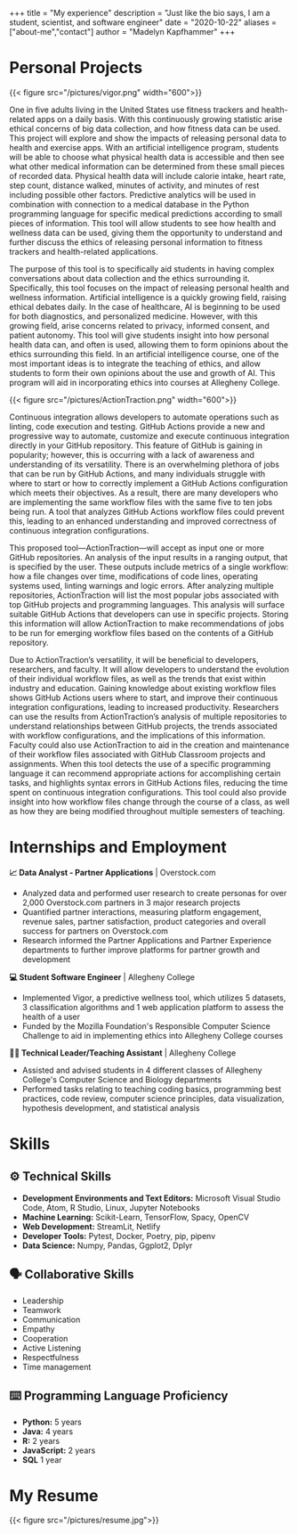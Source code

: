 +++
title = "My experience"
description = "Just like the bio says, I am a student, scientist, and software engineer"
date = "2020-10-22"
aliases = ["about-me","contact"]
author = "Madelyn Kapfhammer"
+++

# Personal Projects

{{< figure src="/pictures/vigor.png" width="600">}}

One in five adults living in the United States use fitness trackers and health-related apps on a daily basis. With this continuously growing statistic arise ethical concerns of big data collection, and how fitness data can be used. This project will explore and show the impacts of releasing personal data to health and exercise apps. With an artificial intelligence program, students will be able to choose what physical health data is accessible and then see what other medical information can be determined from these small pieces of recorded data. Physical health data will include calorie intake, heart rate, step count, distance walked, minutes of activity, and minutes of rest including possible other factors. Predictive analytics will be used in combination with connection to a medical database in the Python programming language for specific medical predictions according to small pieces of information. This tool will allow students to see how health and wellness data can be used, giving them the opportunity to understand and further discuss the ethics of releasing personal information to fitness trackers and health-related applications. 

The purpose of this tool is to specifically aid students in having complex conversations about data collection and the ethics surrounding it. Specifically, this tool focuses on the impact of releasing personal health and wellness information. Artificial intelligence is a quickly growing field, raising ethical debates daily. In the case of healthcare, AI is beginning to be used for both diagnostics, and personalized medicine. However, with this growing field, arise concerns related to privacy, informed consent, and patient autonomy. This tool will give students insight into how personal health data can, and often is used, allowing them to form opinions about the ethics surrounding this field. In an artificial intelligence course, one of the most important ideas is to integrate the teaching of ethics, and allow students to form their own opinions about the use and growth of AI. This program will aid in incorporating ethics into courses at Allegheny College.

{{< figure src="/pictures/ActionTraction.png" width="600">}}

Continuous integration allows developers to automate operations such as linting, code execution and testing. GitHub Actions provide a new and progressive way to automate, customize and execute continuous integration directly in your GitHub repository. This feature of GitHub is gaining in popularity; however, this is occurring with a lack of awareness and understanding of its versatility. There is an overwhelming plethora of jobs that can be run by GitHub Actions, and many individuals struggle with where to start or how to correctly implement a GitHub Actions configuration which meets their objectives. As a result, there are many developers who are implementing the same workflow files with the same five to ten jobs being run. A tool that analyzes GitHub Actions workflow files could prevent this, leading to an enhanced understanding and improved correctness of continuous integration configurations. 

This proposed tool—ActionTraction—will accept as input one or more GitHub repositories. An analysis of the input results in a ranging output, that is specified by the user. These outputs include metrics of a single workflow: how a file changes over time, modifications of code lines, operating systems used, linting warnings and logic errors. After analyzing multiple repositories, ActionTraction will list the most popular jobs associated with top GitHub projects and programming languages. This analysis will surface suitable GitHub Actions that developers can use in specific projects. Storing this information will allow ActionTraction to make recommendations of jobs to be run for emerging workflow files based on the contents of a GitHub repository.

Due to ActionTraction’s versatility, it will be beneficial to developers, researchers, and faculty. It will allow developers to understand the evolution of their individual workflow files, as well as the trends that exist within industry and education. Gaining knowledge about existing workflow files shows GitHub Actions users where to start, and improve their continuous integration configurations, leading to increased productivity. Researchers can use the results from ActionTraction’s analysis of multiple repositories to understand relationships between GitHub projects, the trends associated with workflow configurations, and the implications of this information. Faculty could also use ActionTraction to aid in the creation and maintenance of their workflow files associated with GitHub Classroom projects and assignments. When this tool detects the use of a specific programming language it can recommend appropriate actions for accomplishing certain tasks, and highlights syntax errors in GitHub Actions files, reducing the time spent on continuous integration configurations. This tool could also provide insight into how workflow files change through the course of a class, as well as how they are being modified throughout multiple semesters of teaching.



# Internships and Employment

**:chart_with_upwards_trend: Data Analyst - Partner Applications** | Overstock.com

- Analyzed data and performed user research to create personas for over 2,000 Overstock.com partners in 3 major research projects
- Quantified partner interactions, measuring platform engagement, revenue sales, partner satisfaction, product categories and overall success for partners on Overstock.com
- Research informed the Partner Applications and Partner Experience departments to further improve platforms for partner growth and development

**:computer: Student Software Engineer** | Allegheny College

- Implemented Vigor, a predictive wellness tool, which utilizes 5 datasets, 3 classification algorithms and 1 web application platform to assess the health of a user
- Funded by the Mozilla Foundation's Responsible Computer Science Challenge to aid in implementing ethics into Allegheny College courses

**:woman_teacher: Technical Leader/Teaching Assistant** | Allegheny College
  
- Assisted and advised students in 4 different classes of Allegheny College's Computer Science and Biology departments
- Performed tasks relating to teaching coding basics, programming best practices, code review, computer science principles, data visualization, hypothesis development, and statistical analysis

# Skills

## :gear: Technical Skills

- **Development Environments and Text Editors:** Microsoft Visual Studio Code, Atom, R Studio, Linux, Jupyter Notebooks
- **Machine Learning:** Scikit-Learn, TensorFlow, Spacy, OpenCV
- **Web Development:** StreamLit, Netlify
- **Developer Tools:** Pytest, Docker, Poetry, pip, pipenv
- **Data Science:** Numpy, Pandas, Ggplot2, Dplyr

## :speaking_head: Collaborative Skills

- Leadership
- Teamwork
- Communication
- Empathy
- Cooperation
- Active Listening
- Respectfulness
- Time management

## :keyboard: Programming Language Proficiency

- **Python:** 5 years
- **Java:** 4 years
- **R:** 2 years
- **JavaScript:** 2 years
- **SQL** 1 year

# My Resume
{{< figure src="/pictures/resume.jpg">}}
